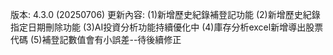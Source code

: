 版本: 4.3.0 (20250706)
更新內容: 
(1)新增歷史紀錄補登記功能
(2)新增歷史紀錄指定日期刪除功能
(3)AI投資分析功能持續優化中
(4)庫存分析excel新增導出股票代碼
(5)補登記數值會有小誤差--待後續修正